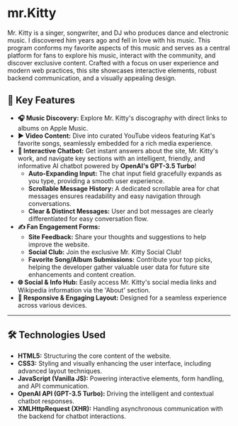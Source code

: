 # mr.Kitty

Mr. Kitty is a singer, songwriter, and DJ who produces dance and electronic music. I discovered him years ago and fell in love with his music. This program conforms my favorite aspects of this music and serves as a central platform for fans to explore his music, interact with the community, and discover exclusive content. Crafted with a focus on user experience and modern web practices, this site showcases interactive elements, robust backend communication, and a visually appealing design.

## 🌟 Key Features

* **🎧 Music Discovery:** Explore Mr. Kitty's discography with direct links to albums on Apple Music.
* **▶️ Video Content:** Dive into curated YouTube videos featuring Kat's favorite songs, seamlessly embedded for a rich media experience.
* **💬 Interactive Chatbot:** Get instant answers about the site, Mr. Kitty's work, and navigate key sections with an intelligent, friendly, and informative AI chatbot powered by **OpenAI's GPT-3.5 Turbo**!
    * **Auto-Expanding Input:** The chat input field gracefully expands as you type, providing a smooth user experience.
    * **Scrollable Message History:** A dedicated scrollable area for chat messages ensures readability and easy navigation through conversations.
    * **Clear & Distinct Messages:** User and bot messages are clearly differentiated for easy conversation flow.
* **✍️ Fan Engagement Forms:**
    * **Site Feedback:** Share your thoughts and suggestions to help improve the website.
    * **Social Club:** Join the exclusive Mr. Kitty Social Club!
    * **Favorite Song/Album Submissions:** Contribute your top picks, helping the developer gather valuable user data for future site enhancements and content creation.
* **🌐 Social & Info Hub:** Easily access Mr. Kitty's social media links and Wikipedia information via the 'About' section.
* **🏡 Responsive & Engaging Layout:** Designed for a seamless experience across various devices.

---

## 🛠️ Technologies Used

* **HTML5:** Structuring the core content of the website.
* **CSS3:** Styling and visually enhancing the user interface, including advanced layout techniques.
* **JavaScript (Vanilla JS):** Powering interactive elements, form handling, and API communication.
* **OpenAI API (GPT-3.5 Turbo):** Driving the intelligent and contextual chatbot responses.
* **XMLHttpRequest (XHR):** Handling asynchronous communication with the backend for chatbot interactions.

